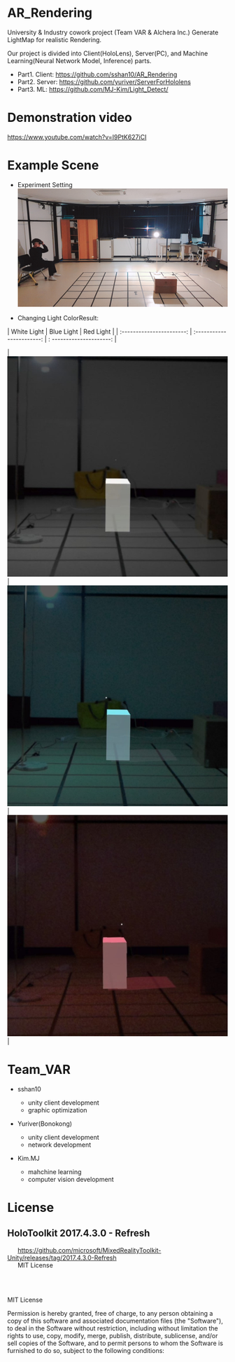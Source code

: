 # AR_Rendering
University &amp; Industry cowork project (Team VAR &amp; Alchera Inc.)
Generate LightMap for realistic Rendering. 

Our project is divided into Client(HoloLens), Server(PC), and Machine Learning(Neural Network Model, Inference) parts.
- Part1. Client: https://github.com/sshan10/AR_Rendering
- Part2. Server: https://github.com/yuriver/ServerForHololens
- Part3. ML: https://github.com/MJ-Kim/Light_Detect/

# Demonstration video
https://www.youtube.com/watch?v=I9PtK627iCI

# Example Scene
- Experiment Setting
![Image of Experiment Setting](./TestImages/ExperimentSetting.jpg)

- Changing Light ColorResult:

|        White Light        |        Blue Light         |        Red Light         |
| :-----------------------: | :-----------------------: | : ---------------------: |


|  ![](./TestImages/w.jpg)  |  ![](./TestImages/b.jpg)  |  ![](./TestImages/r.jpg) | 

# Team_VAR
- sshan10
  - unity client development
  - graphic optimization

- Yuriver(Bonokong) 
  - unity client development
  - network development
  
- Kim.MJ
  - mahchine learning
  - computer vision development

# License  
## HoloToolkit 2017.4.3.0 - Refresh
&nbsp;&nbsp;&nbsp;&nbsp;&nbsp;&nbsp;https://github.com/microsoft/MixedRealityToolkit-Unity/releases/tag/2017.4.3.0-Refresh  
&nbsp;&nbsp;&nbsp;&nbsp;&nbsp;&nbsp;MIT License  

<br>
<br>

MIT License

Permission is hereby granted, free of charge, to any person obtaining a copy of this software and associated documentation files (the "Software"), to deal in the Software without restriction, including without limitation the rights to use, copy, modify, merge, publish, distribute, sublicense, and/or sell copies of the Software, and to permit persons to whom the Software is furnished to do so, subject to the following conditions:
